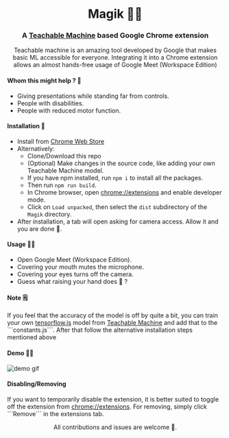 <h1 align="center">Magik 🎩✨</h1>
<h3 align="center">A <a href="https://teachablemachine.withgoogle.com/">Teachable Machine</a> based Google Chrome extension</h3>

<p align="center">Teachable machine is an amazing tool developed by Google that makes basic ML accessible for everyone. Integrating it into a Chrome extension allows an almost hands-free usage of Google Meet (Workspace Edition)</p>

<h4>Whom this might help ? 🤔</h4>

- Giving presentations while standing far from controls.
- People with disabilities.
- People with reduced motor function.

<h4>Installation 🎉</h4>

- Install from <a href="">Chrome Web Store</a>
- Alternatively:
    - Clone/Download this repo
    - (Optional) Make changes in the source code, like adding your own Teachable Machine model.
    - If you have npm installed, run ```npm i``` to install all the packages.
    - Then run ```npm run build```.
    - In Chrome browser, open <a href="chrome://extensions/">chrome://extensions</a> and enable developer mode.
    - Click on ```Load unpacked```, then select the ```dist``` subdirectory of the ```Magik``` directory.
- After installation, a tab will open asking for camera access. Allow it and you are done 🎉.

<h4>Usage 🧙‍♂️</h4>

- Open Google Meet (Workspace Edition).
- Covering your mouth mutes the microphone.
- Covering your eyes turns off the camera.
- Guess what raising your hand does 🤔 ?

<h4>Note 🗒️</h4>
If you feel that the accuracy of the model is off by quite a bit, you can train your own
<a href="https://www.tensorflow.org/js">tensorflow.js</a> model from <a href="https://teachablemachine.withgoogle.com/">
Teachable Machine</a> and add that to the ```constants.js```. After that follow the alternative installation steps
mentioned above

<h4>Demo 👨‍💻</h4>
<img src="demos/compressed.gif" alt="demo gif">

<h4>Disabling/Removing</h4>
If you want to temporarily disable the extension, it is better suited to toggle off the extension
from <a href="chrome://extensions/">chrome://extensions</a>. For removing, simply click ```Remove``` in the extensions
tab.

<p align="center">All contributions and issues are welcome 🤗.</p>